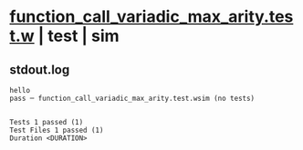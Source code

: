 # [function_call_variadic_max_arity.test.w](../../../../../examples/tests/valid/function_call_variadic_max_arity.test.w) | test | sim

## stdout.log
```log
hello
pass ─ function_call_variadic_max_arity.test.wsim (no tests)
 
 
Tests 1 passed (1)
Test Files 1 passed (1)
Duration <DURATION>
```

